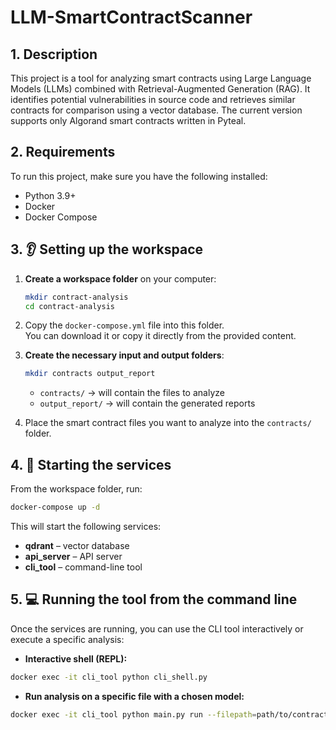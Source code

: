 # LLM-SmartContractScanner

## 1. Description

This project is a tool for analyzing smart contracts using Large Language Models (LLMs) combined with Retrieval-Augmented Generation (RAG). It identifies potential vulnerabilities in source code and retrieves similar contracts for comparison using a vector database. The current version supports only Algorand smart contracts written in Pyteal.

## 2. Requirements

To run this project, make sure you have the following installed:

- Python 3.9+
- Docker
- Docker Compose

## 3. 👂 Setting up the workspace

1. **Create a workspace folder** on your computer:

   ```bash
   mkdir contract-analysis
   cd contract-analysis
   ```

2. Copy the `docker-compose.yml` file into this folder.\
   You can download it or copy it directly from the provided content.

3. **Create the necessary input and output folders**:

   ```bash
   mkdir contracts output_report
   ```

   - `contracts/` → will contain the files to analyze
   - `output_report/` → will contain the generated reports

4. Place the smart contract files you want to analyze into the `contracts/` folder.

## 4. 🚀 Starting the services

From the workspace folder, run:

```bash
docker-compose up -d
```

This will start the following services:

- **qdrant** – vector database
- **api\_server** – API server
- **cli\_tool** – command-line tool

## 5. 💻 Running the tool from the command line

Once the services are running, you can use the CLI tool interactively or execute a specific analysis:

- **Interactive shell (REPL):**

```bash
docker exec -it cli_tool python cli_shell.py
```

- **Run analysis on a specific file with a chosen model:**

```bash
docker exec -it cli_tool python main.py run --filepath=path/to/contract --model=model_name
```


